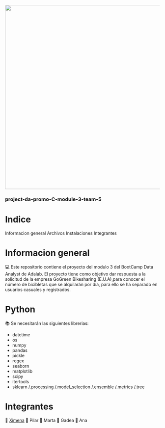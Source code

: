 <img src="https://github.com/XimenaPTM/project2-da-promo-c-modulo-2-team4/blob/main/Ximena%20trujillo%20morillo.png" width="600" align='center'>

### project-da-promo-C-module-3-team-5

# Indice
Informacion general
Archivos
Instalaciones
Integrantes

# Informacion general
💻 Este repositorio contiene el proyecto del modulo 3 del BootCamp Data Analyst de Adalab. El proyecto tiene como objetivo dar respuesta a la solicitud de la empresa GoGreen Bikesharing (E.U.A),para conocer el número de bicibletas que se alquilarán por día, para ello se ha separado en usuarios casuales y registrados.


# Python
📚 Se necesitarán las siguientes librerias:

- datetime
- os
- numpy
- pandas
- pickle
- regex
- seaborn
- matplotlib
- scipy
- itertools
- sklearn /.processing /.model_selection /.ensemble /.metrics /.tree

# Integrantes
👩 [Ximena](https://github.com/XimenaPTM)
👩 Pilar
👩 Marta
👩 Gadea
👩 Ana
